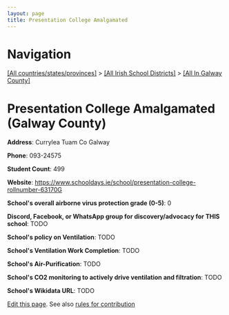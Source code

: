 ```yaml
---
layout: page
title: Presentation College Amalgamated
---
```

# Navigation

[[All countries/states/provinces]](../../..) > [[All Irish School Districts]](../..) > [[All In Galway County]](..)

# Presentation College Amalgamated (Galway County)

**Address**: Currylea Tuam Co Galway

**Phone**: 093-24575

**Student Count**: 499

**Website**: <https://www.schooldays.ie/school/presentation-college-rollnumber-63170G>

**School's overall airborne virus protection grade (0-5)**: 0

**Discord, Facebook, or WhatsApp group for discovery/advocacy for THIS school**: TODO

**School's policy on Ventilation**: TODO

**School's Ventilation Work Completion**: TODO

**School's Air-Purification**: TODO

**School's CO2 monitoring to actively drive ventilation and filtration**: TODO

**School's Wikidata URL**: TODO


[Edit this page](https://github.com/ventilate-schools/Ireland/edit/main/./Galway_County/Presentation_College_Amalgamated.md). See also [rules for contribution](../../../contribution-rules/)